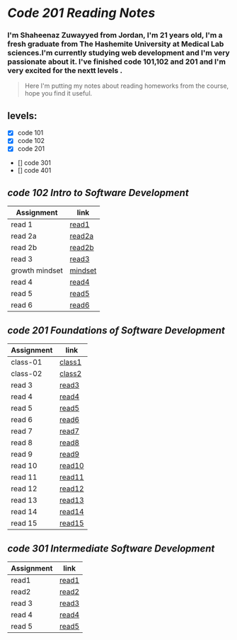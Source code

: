 # *Code 201 Reading Notes*

### I'm Shaheenaz Zuwayyed from Jordan, I'm 21 years old, I'm a fresh graduate from The Hashemite University at Medical Lab sciences.I'm currently studying web development and I'm very passionate about it. I've finished code 101,102 and 201 and I'm very excited for the nextt levels  . 
> Here I'm putting my notes about reading homeworks from the course, hope you find it useful.
## **levels**:
- [x] code 101 
- [x] code 102
- [x] code 201
- [] code 301
- [] code 401




## *code 102 Intro to Software Development*

| Assignment | link |
| --- | --- | 
| read 1  | [read1](read1.md) |
| read 2a | [read2a](read2a.md) |
| read 2b | [read2b](read2b.md) |
| read 3  | [read3](read3.md) |
| growth mindset| [mindset](growthmindset.md) |
| read 4 | [read4](read4.md) |
| read 5 | [read5](read5.md) |
| read 6 | [read6](read6.md) |

## *code 201 Foundations of Software Development*

| Assignment |link |
| --- | --- |
| class-01 |[class1](class1.md)|
| class-02 |[class2](readd2.md)    | 
| read 3| [read3](readd3.md)    | 
| read 4 | [read4](readd4.md)   | 
| read 5 | [read5](readd5.md)   | 
| read 6 | [read6](readd6.md)   | 
| read 7 | [read7](readd7.md)   | 
| read 8 | [read8](readd8.md)   | 
| read 9 | [read9](readd9.md)   | 
| read 10 | [read10](readd10.md)| 
| read 11 | [read11](readd1.md) | 
| read 12 | [read12](readd12.md)| 
| read 13 | [read13](readd13.md)| 
| read 14 | [read14](readd14.md)| 
| read 15 | [read15](readd15.md) | 


## *code 301 Intermediate Software Development*
| Assignment |link |
| --- | --- |
|read1 |[read1](reading1.md)|
| read2 |[read2](reading2.md)    | 
| read 3| [read3](reading3.md)    | 
| read 4 | [read4](reading4.md)   | 
| read 5 | [read5](reading5.md)   | 